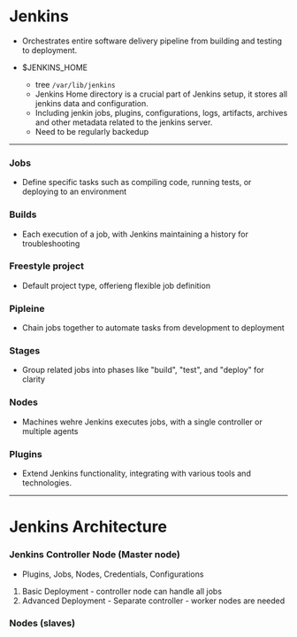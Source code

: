 # Jenkins
* Orchestrates entire software delivery pipeline from building and testing to deployment.  <br>





* $JENKINS_HOME
    - tree `/var/lib/jenkins`
    - Jenkins Home directory is a crucial part of Jenkins setup, it stores all jenkins data and configuration.
    - Including jenkin jobs, plugins, configurations, logs, artifacts, archives and other metadata related to the jenkins server.
    - Need to be regularly backedup




---
### Jobs
- Define specific tasks such as compiling code, running tests, or deploying to an environment

### Builds
- Each execution of a job, with Jenkins maintaining a history for troubleshooting

### Freestyle project
- Default project type, offerieng flexible job definition

### Pipleine
- Chain jobs together to automate tasks from development to deployment

### Stages
- Group related jobs into phases like "build", "test", and "deploy" for clarity

### Nodes
- Machines wehre Jenkins executes jobs, with a single controller or multiple agents

### Plugins
- Extend Jenkins functionality, integrating with various tools and technologies.

---
# Jenkins Architecture

### Jenkins Controller Node (Master node)
- Plugins, Jobs, Nodes, Credentials, Configurations

1) Basic Deployment - controller node can handle all jobs
2) Advanced Deployment - Separate controller - worker nodes are needed

### Nodes (slaves)
